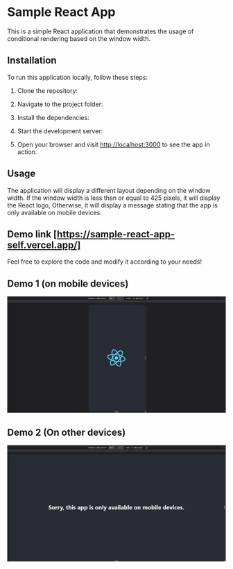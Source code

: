 # Sample React App

This is a simple React application that demonstrates the usage of conditional rendering based on the window width.

## Installation

To run this application locally, follow these steps:

1. Clone the repository:

2. Navigate to the project folder:

3. Install the dependencies:

4. Start the development server:

5. Open your browser and visit [http://localhost:3000](http://localhost:3000) to see the app in action.

## Usage

The application will display a different layout depending on the window width. If the window width is less than or equal to 425 pixels, it will display the React logo, Otherwise, it will display a message stating that the app is only available on mobile devices.

## Demo link [https://sample-react-app-self.vercel.app/]

Feel free to explore the code and modify it according to your needs!



## Demo 1 (on mobile devices)

![Demo 1](./public/demo1.png)

## Demo 2 (On other devices)

![Demo 1](./public/demo2.png)